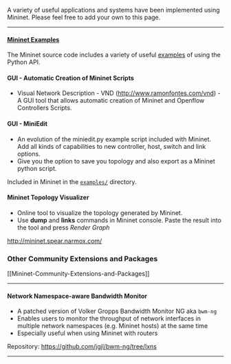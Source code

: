 A variety of useful applications and systems have been implemented using Mininet. Please feel free to add your own to this page.

---
#### [Mininet Examples](https://github.com/mininet/mininet/tree/master/examples)

The Mininet source code includes a variety of useful [examples](https://github.com/mininet/mininet/tree/master/examples) of using the Python API.

#### GUI - Automatic Creation of Mininet Scripts

* Visual Network Description - VND (http://www.ramonfontes.com/vnd) - A GUI tool that allows automatic creation of Mininet and Openflow Controllers Scripts.

#### GUI - MiniEdit

* An evolution of the miniedit.py example script included with Mininet.  Add all kinds of capabilities to new controller, host, switch and link options.
* Give you the option to save you topology and also export as a Mininet python script.

Included in Mininet in the [`examples/`](https://github.com/mininet/mininet/tree/master/examples) directory.

#### Mininet Topology Visualizer

* Online tool to visualize the topology generated by Mininet.
* Use **dump** and **links** commands in Mininet console. Paste the result into the tool and press _Render Graph_

http://mininet.spear.narmox.com/

### Other Community Extensions and Packages
[[Mininet-Community-Extensions-and-Packages]]

---

#### Network Namespace-aware Bandwidth Monitor

* A patched version of Volker Gropps Bandwidth Monitor NG aka `bwm-ng`
* Enables users to monitor the throughput of network interfaces in multiple network namespaces (e.g. Mininet hosts) at the same time
* Especially useful when using Mininet with routers

Repository: https://github.com/jgjl/bwm-ng/tree/lxns

---